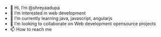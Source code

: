 - 👋 Hi, I’m @shreyaadupa
- 👀 I’m interested in web development
- 🌱 I’m currently learning java, javascript, angularjs
- 💞️ I’m looking to collaborate on Web development opensource projects
- 📫 How to reach me 

<!---
shreyaadupa/shreyaadupa is a ✨ special ✨ repository because its `README.md` (this file) appears on your GitHub profile.
You can click the Preview link to take a look at your changes.
--->
